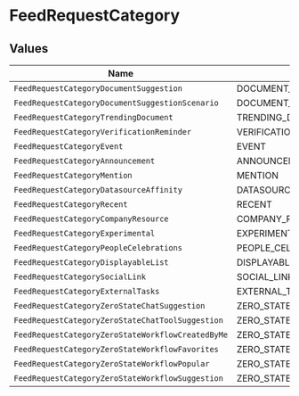 # FeedRequestCategory


## Values

| Name                                              | Value                                             |
| ------------------------------------------------- | ------------------------------------------------- |
| `FeedRequestCategoryDocumentSuggestion`           | DOCUMENT_SUGGESTION                               |
| `FeedRequestCategoryDocumentSuggestionScenario`   | DOCUMENT_SUGGESTION_SCENARIO                      |
| `FeedRequestCategoryTrendingDocument`             | TRENDING_DOCUMENT                                 |
| `FeedRequestCategoryVerificationReminder`         | VERIFICATION_REMINDER                             |
| `FeedRequestCategoryEvent`                        | EVENT                                             |
| `FeedRequestCategoryAnnouncement`                 | ANNOUNCEMENT                                      |
| `FeedRequestCategoryMention`                      | MENTION                                           |
| `FeedRequestCategoryDatasourceAffinity`           | DATASOURCE_AFFINITY                               |
| `FeedRequestCategoryRecent`                       | RECENT                                            |
| `FeedRequestCategoryCompanyResource`              | COMPANY_RESOURCE                                  |
| `FeedRequestCategoryExperimental`                 | EXPERIMENTAL                                      |
| `FeedRequestCategoryPeopleCelebrations`           | PEOPLE_CELEBRATIONS                               |
| `FeedRequestCategoryDisplayableList`              | DISPLAYABLE_LIST                                  |
| `FeedRequestCategorySocialLink`                   | SOCIAL_LINK                                       |
| `FeedRequestCategoryExternalTasks`                | EXTERNAL_TASKS                                    |
| `FeedRequestCategoryZeroStateChatSuggestion`      | ZERO_STATE_CHAT_SUGGESTION                        |
| `FeedRequestCategoryZeroStateChatToolSuggestion`  | ZERO_STATE_CHAT_TOOL_SUGGESTION                   |
| `FeedRequestCategoryZeroStateWorkflowCreatedByMe` | ZERO_STATE_WORKFLOW_CREATED_BY_ME                 |
| `FeedRequestCategoryZeroStateWorkflowFavorites`   | ZERO_STATE_WORKFLOW_FAVORITES                     |
| `FeedRequestCategoryZeroStateWorkflowPopular`     | ZERO_STATE_WORKFLOW_POPULAR                       |
| `FeedRequestCategoryZeroStateWorkflowSuggestion`  | ZERO_STATE_WORKFLOW_SUGGESTION                    |